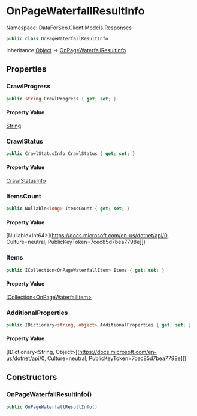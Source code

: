# OnPageWaterfallResultInfo

Namespace: DataForSeo.Client.Models.Responses

```csharp
public class OnPageWaterfallResultInfo
```

Inheritance [Object](https://docs.microsoft.com/en-us/dotnet/api/Object) → [OnPageWaterfallResultInfo](./OnPageWaterfallResultInfo.md)

## Properties

### **CrawlProgress**

```csharp
public string CrawlProgress { get; set; }
```

#### Property Value

[String](https://docs.microsoft.com/en-us/dotnet/api/String)<br>

### **CrawlStatus**

```csharp
public CrawlStatusInfo CrawlStatus { get; set; }
```

#### Property Value

[CrawlStatusInfo](./CrawlStatusInfo.md)<br>

### **ItemsCount**

```csharp
public Nullable<long> ItemsCount { get; set; }
```

#### Property Value

[Nullable&lt;Int64&gt;](https://docs.microsoft.com/en-us/dotnet/api/0, Culture=neutral, PublicKeyToken=7cec85d7bea7798e]])<br>

### **Items**

```csharp
public ICollection<OnPageWaterfallItem> Items { get; set; }
```

#### Property Value

[ICollection&lt;OnPageWaterfallItem&gt;](./OnPageWaterfallItem.md)<br>

### **AdditionalProperties**

```csharp
public IDictionary<string, object> AdditionalProperties { get; set; }
```

#### Property Value

[IDictionary&lt;String, Object&gt;](https://docs.microsoft.com/en-us/dotnet/api/0, Culture=neutral, PublicKeyToken=7cec85d7bea7798e]])<br>

## Constructors

### **OnPageWaterfallResultInfo()**

```csharp
public OnPageWaterfallResultInfo()
```
